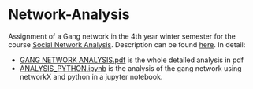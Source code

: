 # Network-Analysis
Assignment of a Gang network in the 4th year winter semester for the course [Social Network Analysis](https://www.dept.aueb.gr/en/dmst/content/social-network-analysis). Description can be found [here](https://github.com/stef4k/Network-Analysis/blob/main/Assignment%20Description.pdf). In detail:
* [GANG NETWORK ANALYSIS.pdf](https://github.com/stef4k/Network-Analysis/blob/main/GANG%20NETWORK%20ANALYSIS.pdf) is the whole detailed analysis in pdf 
* [ANALYSIS_PYTHON.ipynb](https://github.com/stef4k/Network-Analysis/blob/main/ANALYSIS_PYTHON.ipynb) is the analysis of the gang network using networkX and python in a jupyter notebook.
